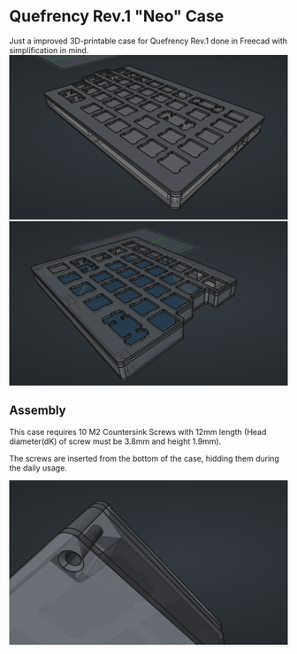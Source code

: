 # Quefrency Rev.1 "Neo" Case
Just a improved 3D-printable case for Quefrency Rev.1 done in Freecad with simplification in mind.
![Right](ss-right.png)
![Left](ss-left.png)

## Assembly

This case requires 10 M2 Countersink Screws with 12mm length (Head diameter(dK) of screw must be 3.8mm and height 1.9mm).

The screws are inserted from the bottom of the case, hidding them during the daily usage.

![Hole](ss-hole.png)


